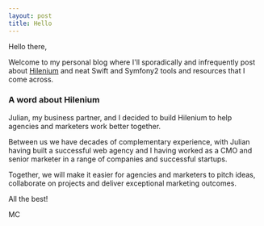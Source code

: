 ```yaml
---
layout: post
title: Hello
---
```


Hello there,

Welcome to my personal blog where I'll sporadically and infrequently post about [Hilenium](http://hilenium.com) and neat Swift and Symfony2 tools and resources that I come across.

### A word about Hilenium

Julian, my business partner, and I decided to build Hilenium to help agencies and marketers work better together.

Between us we have decades of complementary experience, with Julian having built a successful web agency and I having worked as a CMO and senior marketer in a range of companies and successful startups.

Together, we will make it easier for agencies and marketers to pitch ideas, collaborate on projects and deliver exceptional marketing outcomes.

All the best!

MC
